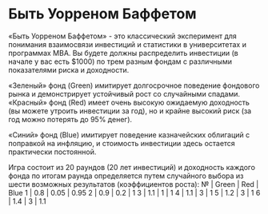 # Быть Уорреном Баффетом

«Быть Уорреном Баффетом» - это классический эксперимент для понимания взаимосвязи инвестиций и статистики в университетах и программах MBA. Вы будете должны распределить инвестиции (в начале у вас есть $1000) по трем разным фондам с различными показателями риска и доходности.

«Зеленый» фонд (Green) имитирует долгосрочное поведение фондового рынка и демонстрирует устойчивый рост со случайными спадами. 
«Красный» фонд (Red) имеет очень высокую ожидаемую доходность (вы можете утроить инвестиции за год), но и крайне высокий риск (за год можно потерять до 95% денег).

«Синий» фонд (Blue) имитирует поведение казначейских облигаций с поправкой на инфляцию, и стоимость инвестиции здесь остается практически постоянной.

Игра состоит из 20 раундов (20 лет инвестиций) и доходность каждого фонда по итогам раунда определяется путем случайного выбора из шести возможных результатов (коэффициентов роста):
№   |   Green     |     Red         |     Blue 
1   |     0.8     |     0.05        |     0.95 
2   |     0.9     |      0.2        |       1 
3   |     1.1     |        1        |      1 
4   |     1.1     |        3        |      1 
5   |     1.2     |        3        |      1 
6   |     1.4     |        3        |     1.1 
